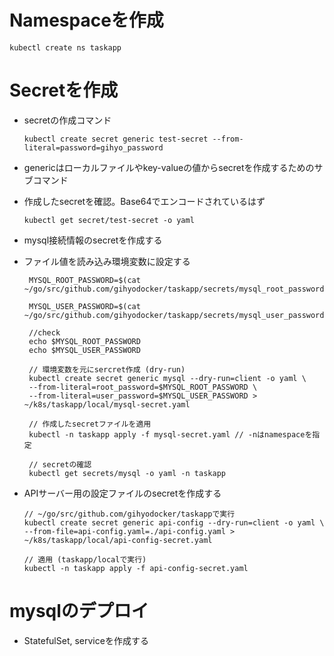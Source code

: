 # Namespaceを作成

```
kubectl create ns taskapp
```

# Secretを作成

- secretの作成コマンド
    ```
    kubectl create secret generic test-secret --from-literal=password=gihyo_password
    ```

- genericはローカルファイルやkey-valueの値からsecretを作成するためのサブコマンド
- 作成したsecretを確認。Base64でエンコードされているはず
    ```
    kubectl get secret/test-secret -o yaml
    ```

- mysql接続情報のsecretを作成する  
- ファイル値を読み込み環境変数に設定する  
  ```
   MYSQL_ROOT_PASSWORD=$(cat ~/go/src/github.com/gihyodocker/taskapp/secrets/mysql_root_password)  

   MYSQL_USER_PASSWORD=$(cat ~/go/src/github.com/gihyodocker/taskapp/secrets/mysql_user_password)

   //check
   echo $MYSQL_ROOT_PASSWORD
   echo $MYSQL_USER_PASSWORD

   // 環境変数を元にsercret作成 (dry-run)
   kubectl create secret generic mysql --dry-run=client -o yaml \
   --from-literal=root_password=$MYSQL_ROOT_PASSWORD \
   --from-literal=user_password=$MYSQL_USER_PASSWORD > ~/k8s/taskapp/local/mysql-secret.yaml

   // 作成したsecretファイルを適用
   kubectl -n taskapp apply -f mysql-secret.yaml // -nはnamespaceを指定

   // secretの確認
   kubectl get secrets/mysql -o yaml -n taskapp
  ```

- APIサーバー用の設定ファイルのsecretを作成する
    ```
    // ~/go/src/github.com/gihyodocker/taskappで実行
    kubectl create secret generic api-config --dry-run=client -o yaml \
    --from-file=api-config.yaml=./api-config.yaml > ~/k8s/taskapp/local/api-config-secret.yaml

    // 適用 (taskapp/localで実行)
    kubectl -n taskapp apply -f api-config-secret.yaml 
    ```

# mysqlのデプロイ
- StatefulSet, serviceを作成する
